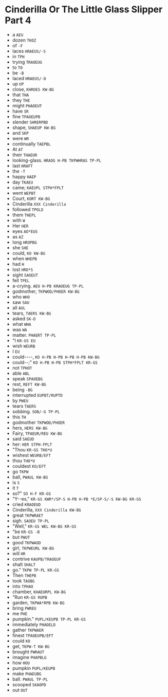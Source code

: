 # Cinderilla Or The Little Glass Slipper Part 4

* a `AEU`
* dozen `TKOZ`
* of `-F`
* laces `HRAEUS/-S`
* in `TPH`
* trying `TRAOEUG`
* to `TO`
* be `-B`
* laced `HRAEUS/-D`
* up `UP`
* close, `KHROES KW-BG`
* that `THA`
* they `THE`
* might `PHAOEUT`
* have `SR`
* fine `TPAOEUPB`
* slender `SHRERPBD`
* shape, `SHAEUP KW-BG`
* and `SKP`
* were `WR`
* continually `TAEPBL`
* At `AT`
* their `THAEUR`
* looking-glass. `HRAOG H-PB TKPWHRAS TP-PL`
* last `HRAFT`
* the `-T`
* happy `HAEP`
* day `TKAEU`
* came; `KAEUPL STPH*FPLT`
* went `WEPBT`
* Court, `KORT KW-BG`
* Cinderilla `XXX Cinderilla`
* followed `TPOLD`
* them `THEPL`
* with `W`
* Her `HER`
* eyes `AO*EUS`
* as `AZ`
* long `HROPBG`
* she `SHE`
* could, `KO KW-BG`
* when `WHEPB`
* had `H`
* lost `HRO*S`
* sight `SAOEUT`
* fell `TPEL`
* a-crying. `AEU H-PB KRAOEUG TP-PL`
* godmother, `TKPWOD/PHOER KW-BG`
* who `WHO`
* saw `SAU`
* all `AUL`
* tears, `TAERS KW-BG`
* asked `SK-D`
* what `WHA`
* was `WA`
* matter. `PHAERT TP-PL`
* "I `KR-GS EU`
* wish `WEURB`
* I `EU`
* could----, `KO H-PB H-PB H-PB H-PB KW-BG`
* could--;" `KO H-PB H-PB STPH*FPLT KR-GS`
* not `TPHOT`
* able `ABL`
* speak `SPAOEBG`
* rest, `REFT KW-BG`
* being `-BG`
* interrupted `EUPBT/RUPTD`
* by `PWEU`
* tears `TAERS`
* sobbing. `SOB/-G TP-PL`
* this `TH`
* godmother `TKPWOD/PHOER`
* hers, `HERS KW-BG`
* Fairy, `TPAEUR/REU KW-BG`
* said `SAEUD`
* her: `HER STPH-FPLT`
* "Thou `KR-GS THO*U`
* wishest `WEURB/EFT`
* thou `THO*U`
* couldest `KO/EFT`
* go `TKPW`
* ball, `PWAUL KW-BG`
* is `S`
* it `T`
* so?" `SO H-F KR-GS`
* "Y--es," `KR-GS KWR*/SP-S H-PB H-PB *E/SP-S/-S KW-BG KR-GS`
* cried `KRAOEUD`
* Cinderilla, `XXX Cinderilla KW-BG`
* great `TKPWRAET`
* sigh. `SAOEU TP-PL`
* "Well," `KR-GS WEL KW-BG KR-GS`
* "be `KR-GS -B`
* but `PWUT`
* good `TKPWAOD`
* girl, `TKPWEURL KW-BG`
* will `HR`
* contrive `KAUPB/TRAOEUF`
* shalt `SHALT`
* go." `TKPW TP-PL KR-GS`
* Then `THEPB`
* took `TAOBG`
* into `TPHAO`
* chamber, `KHAEURPL KW-BG`
* "Run `KR-GS RUPB`
* garden, `TKPWA*RPB KW-BG`
* bring `PWREU`
* me `PHE`
* pumpkin." `PUPL/KEUPB TP-PL KR-GS`
* immediately `PHAOELD`
* gather `TKPWAER`
* finest `TPAOEUPB/EFT`
* could `KO`
* get, `TKPW-T KW-BG`
* brought `PWRAUT`
* imagine `PHAPBLG`
* how `HOU`
* pumpkin `PUPL/KEUPB`
* make `PHAEUBG`
* ball. `PWAUL TP-PL`
* scooped `SKAOPD`
* out `OUT`
